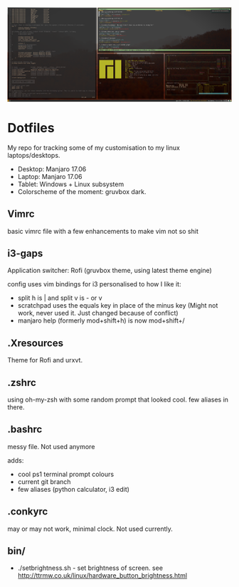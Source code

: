 ![fake busy](https://github.com/bsecker/Dotfiles/blob/master/fakebusy.png)

# Dotfiles

My repo for tracking some of my customisation to my linux laptops/desktops.

- Desktop: Manjaro 17.06
- Laptop: Manjaro 17.06
- Tablet: Windows + Linux subsystem
- Colorscheme of the moment: gruvbox dark.


## Vimrc
basic vimrc file with a few enhancements to make vim not so shit

## i3-gaps
Application switcher: Rofi (gruvbox theme, using latest theme engine)

config uses vim bindings for i3 personalised to how I like it:
 - split h is | and split v is - or v
 - scratchpad uses the equals key in place of the minus key (Might not work, never used it. Just changed because of conflict)
 - manjaro help (formerly mod+shift+h) is now mod+shift+/

## .Xresources
Theme for Rofi and urxvt.

## .zshrc
using oh-my-zsh with some random prompt that looked cool.
few aliases in there.


## .bashrc
messy file. Not used anymore 

adds:
 - cool ps1 terminal prompt colours
 - current git branch
 - few aliases (python calculator, i3 edit)

## .conkyrc
may or may not work, minimal clock. Not used currently. 

## bin/

 - ./setbrightness.sh - set brightness of screen. see http://ttrmw.co.uk/linux/hardware_button_brightness.html
